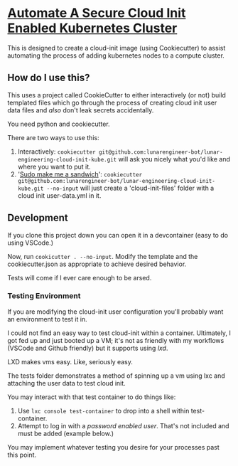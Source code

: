 # [Automate A Secure Cloud Init Enabled Kubernetes Cluster](https://github.com/lunarengineer-bot/lunar-engineering-cloud-init-kube)

This is designed to create a cloud-init image (using Cookiecutter) to assist automating the process of adding kubernetes nodes to a compute cluster.

## How do I use this?

This uses a project called CookieCutter to either interactively (or not) build templated files which go through the process of creating cloud init user data files and *also* don't leak secrets accidentally.

You need python and cookiecutter.

There are two ways to use this:

1. Interactively: `cookiecutter git@github.com:lunarengineer-bot/lunar-engineering-cloud-init-kube.git` will ask you nicely what you'd like and where you want to put it.
2. '[Sudo make me a sandwich](https://xkcd.com/149/)': `cookiecutter git@github.com:lunarengineer-bot/lunar-engineering-cloud-init-kube.git --no-input` will just create a 'cloud-init-files' folder with a cloud init user-data.yml in it.

## Development

If you clone this project down you can open it in a devcontainer (easy to do using VSCode.)

Now, run `cookicutter . --no-input`. Modify the template and the cookiecutter.json as appropriate to achieve desired behavior.

Tests will come if I ever care enough to be arsed.

### Testing Environment

If you are modifying the cloud-init user configuration you'll probably want an environment to test it in.

I could not find an easy way to test cloud-init within a container. Ultimately, I got fed up and just booted up a VM; it's not as friendly with my workflows (VSCode and Github friendly) but it supports using *lxd*.

LXD makes vms easy. Like, seriously easy.

The tests folder demonstrates a method of spinning up a vm using lxc and attaching the user data to test cloud init.

You may interact with that test container to do things like:
1. Use `lxc console test-container` to drop into a shell within test-container.
2. Attempt to log in with a *password enabled user*. That's not included and must be added (example below.)

You may implement whatever testing you desire for your processes past this point.
